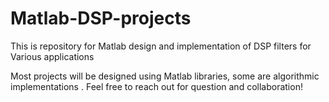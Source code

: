 # Matlab-DSP-projects

This is repository for Matlab design and implementation of DSP filters for Various applications

Most projects will be designed using Matlab libraries, some are algorithmic implementations .
Feel free to reach out for question and collaboration!
